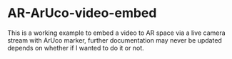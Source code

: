 # AR-ArUco-video-embed
This is a working example to embed a video to AR space via a live camera stream with ArUco marker, further documentation may never be updated depends on whether if I wanted to do it or not.
